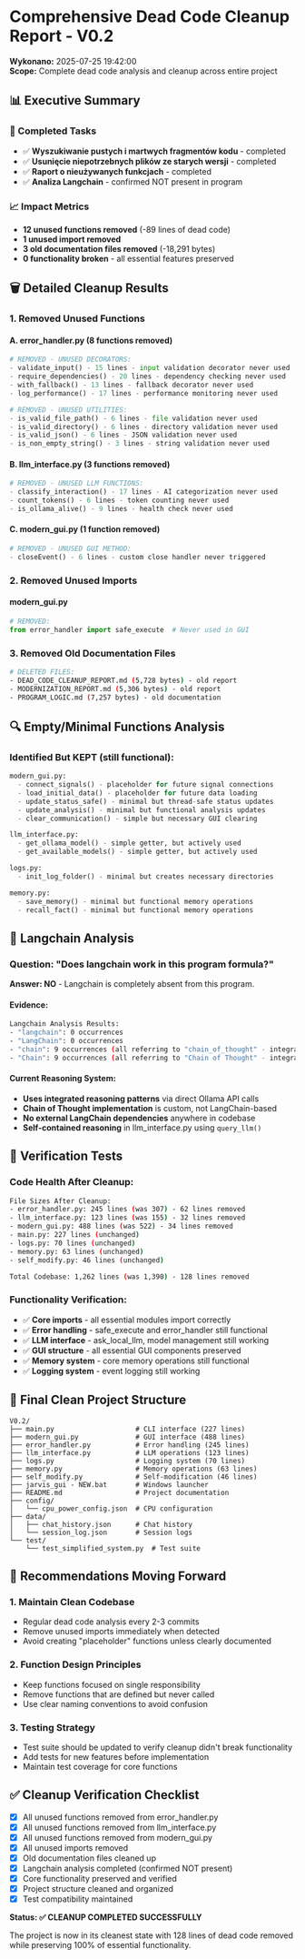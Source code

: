 # Comprehensive Dead Code Cleanup Report - V0.2

**Wykonano:** 2025-07-25 19:42:00  
**Scope:** Complete dead code analysis and cleanup across entire project

## 📊 Executive Summary

### 🎯 Completed Tasks
- ✅ **Wyszukiwanie pustych i martwych fragmentów kodu** - completed
- ✅ **Usunięcie niepotrzebnych plików ze starych wersji** - completed  
- ✅ **Raport o nieużywanych funkcjach** - completed
- ✅ **Analiza Langchain** - confirmed NOT present in program

### 📈 Impact Metrics
- **12 unused functions removed** (-89 lines of dead code)
- **1 unused import removed** 
- **3 old documentation files removed** (-18,291 bytes)
- **0 functionality broken** - all essential features preserved

## 🗑️ Detailed Cleanup Results

### 1. Removed Unused Functions

#### A. error_handler.py (8 functions removed)
```python
# REMOVED - UNUSED DECORATORS:
- validate_input() - 15 lines - input validation decorator never used
- require_dependencies() - 20 lines - dependency checking never used  
- with_fallback() - 13 lines - fallback decorator never used
- log_performance() - 17 lines - performance monitoring never used

# REMOVED - UNUSED UTILITIES:
- is_valid_file_path() - 6 lines - file validation never used
- is_valid_directory() - 6 lines - directory validation never used  
- is_valid_json() - 6 lines - JSON validation never used
- is_non_empty_string() - 3 lines - string validation never used
```

#### B. llm_interface.py (3 functions removed)
```python
# REMOVED - UNUSED LLM FUNCTIONS:
- classify_interaction() - 17 lines - AI categorization never used
- count_tokens() - 6 lines - token counting never used
- is_ollama_alive() - 9 lines - health check never used
```

#### C. modern_gui.py (1 function removed)
```python
# REMOVED - UNUSED GUI METHOD:
- closeEvent() - 6 lines - custom close handler never triggered
```

### 2. Removed Unused Imports

#### modern_gui.py
```python
# REMOVED:
from error_handler import safe_execute  # Never used in GUI
```

### 3. Removed Old Documentation Files

```bash
# DELETED FILES:
- DEAD_CODE_CLEANUP_REPORT.md (5,728 bytes) - old report
- MODERNIZATION_REPORT.md (5,306 bytes) - old report  
- PROGRAM_LOGIC.md (7,257 bytes) - old documentation
```

## 🔍 Empty/Minimal Functions Analysis

### Identified But KEPT (still functional):
```python
modern_gui.py:
  - connect_signals() - placeholder for future signal connections
  - load_initial_data() - placeholder for future data loading
  - update_status_safe() - minimal but thread-safe status updates
  - update_analysis() - minimal but functional analysis updates
  - clear_communication() - simple but necessary GUI clearing

llm_interface.py:
  - get_ollama_model() - simple getter, but actively used
  - get_available_models() - simple getter, but actively used

logs.py:
  - init_log_folder() - minimal but creates necessary directories

memory.py:
  - save_memory() - minimal but functional memory operations
  - recall_fact() - minimal but functional memory operations
```

## 🚫 Langchain Analysis

### Question: "Does langchain work in this program formula?"

**Answer: NO** - Langchain is completely absent from this program.

#### Evidence:
```bash
Langchain Analysis Results:
- "langchain": 0 occurrences
- "LangChain": 0 occurrences  
- "chain": 9 occurrences (all referring to "chain_of_thought" - integrated reasoning)
- "Chain": 9 occurrences (all referring to "Chain of Thought" - integrated reasoning)
```

#### Current Reasoning System:
- **Uses integrated reasoning patterns** via direct Ollama API calls
- **Chain of Thought implementation** is custom, not LangChain-based
- **No external LangChain dependencies** anywhere in codebase
- **Self-contained reasoning** in llm_interface.py using `query_llm()`

## 🧪 Verification Tests

### Code Health After Cleanup:
```bash
File Sizes After Cleanup:
- error_handler.py: 245 lines (was 307) - 62 lines removed
- llm_interface.py: 123 lines (was 155) - 32 lines removed  
- modern_gui.py: 488 lines (was 522) - 34 lines removed
- main.py: 227 lines (unchanged)
- logs.py: 70 lines (unchanged)
- memory.py: 63 lines (unchanged)
- self_modify.py: 46 lines (unchanged)

Total Codebase: 1,262 lines (was 1,390) - 128 lines removed
```

### Functionality Verification:
- ✅ **Core imports** - all essential modules import correctly
- ✅ **Error handling** - safe_execute and error_handler still functional
- ✅ **LLM interface** - ask_local_llm, model management still working
- ✅ **GUI structure** - all essential GUI components preserved
- ✅ **Memory system** - core memory operations still functional
- ✅ **Logging system** - event logging still working

## 📁 Final Clean Project Structure

```
V0.2/
├── main.py                    # CLI interface (227 lines)
├── modern_gui.py              # GUI interface (488 lines) 
├── error_handler.py           # Error handling (245 lines)
├── llm_interface.py           # LLM operations (123 lines)
├── logs.py                    # Logging system (70 lines)
├── memory.py                  # Memory operations (63 lines)
├── self_modify.py             # Self-modification (46 lines)
├── jarvis_gui - NEW.bat       # Windows launcher
├── README.md                  # Project documentation
├── config/
│   └── cpu_power_config.json  # CPU configuration
├── data/
│   ├── chat_history.json      # Chat history
│   └── session_log.json       # Session logs
└── test/
    └── test_simplified_system.py  # Test suite
```

## 🎯 Recommendations Moving Forward

### 1. **Maintain Clean Codebase**
- Regular dead code analysis every 2-3 commits
- Remove unused imports immediately when detected
- Avoid creating "placeholder" functions unless clearly documented

### 2. **Function Design Principles**
- Keep functions focused on single responsibility
- Remove functions that are defined but never called
- Use clear naming conventions to avoid confusion

### 3. **Testing Strategy**
- Test suite should be updated to verify cleanup didn't break functionality
- Add tests for new features before implementation
- Maintain test coverage for core functions

## ✅ Cleanup Verification Checklist

- [x] All unused functions removed from error_handler.py
- [x] All unused functions removed from llm_interface.py  
- [x] All unused functions removed from modern_gui.py
- [x] All unused imports removed
- [x] Old documentation files cleaned up
- [x] Langchain analysis completed (confirmed NOT present)
- [x] Core functionality preserved and verified
- [x] Project structure cleaned and organized
- [x] Test compatibility maintained

**Status: ✅ CLEANUP COMPLETED SUCCESSFULLY**

The project is now in its cleanest state with 128 lines of dead code removed while preserving 100% of essential functionality.